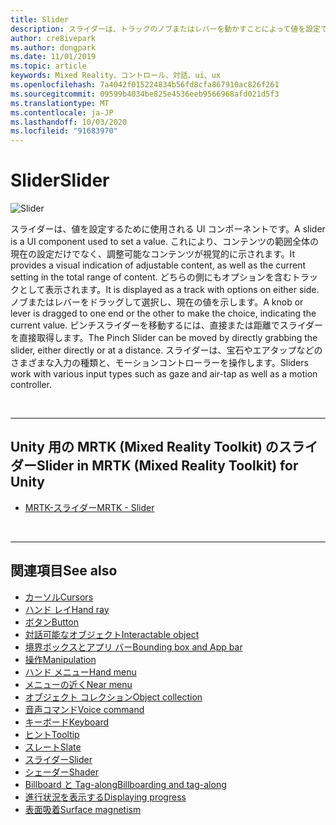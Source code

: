 ```yaml
---
title: Slider
description: スライダーは、トラックのノブまたはレバーを動かすことによって値を設定できる UI コンポーネントです。
author: cre8ivepark
ms.author: dongpark
ms.date: 11/01/2019
ms.topic: article
keywords: Mixed Reality、コントロール、対話、ui、ux
ms.openlocfilehash: 7a4042f015224834b56fd8cfa867910ac826f261
ms.sourcegitcommit: 09599b4034be825e4536eeb9566968afd021d5f3
ms.translationtype: MT
ms.contentlocale: ja-JP
ms.lasthandoff: 10/03/2020
ms.locfileid: "91683970"
---
```

# <a name="slider"></a><span data-ttu-id="3e5d4-104">Slider</span><span class="sxs-lookup"><span data-stu-id="3e5d4-104">Slider</span></span>

![Slider](images/UX_Hero_Slider.jpg)

<span data-ttu-id="3e5d4-106">スライダーは、値を設定するために使用される UI コンポーネントです。</span><span class="sxs-lookup"><span data-stu-id="3e5d4-106">A slider is a UI component used to set a value.</span></span> <span data-ttu-id="3e5d4-107">これにより、コンテンツの範囲全体の現在の設定だけでなく、調整可能なコンテンツが視覚的に示されます。</span><span class="sxs-lookup"><span data-stu-id="3e5d4-107">It provides a visual indication of adjustable content, as well as the current setting in the total range of content.</span></span> <span data-ttu-id="3e5d4-108">どちらの側にもオプションを含むトラックとして表示されます。</span><span class="sxs-lookup"><span data-stu-id="3e5d4-108">It is displayed as a track with options on either side.</span></span> <span data-ttu-id="3e5d4-109">ノブまたはレバーをドラッグして選択し、現在の値を示します。</span><span class="sxs-lookup"><span data-stu-id="3e5d4-109">A knob or lever is dragged to one end or the other to make the choice, indicating the current value.</span></span> <span data-ttu-id="3e5d4-110">ピンチスライダーを移動するには、直接または距離でスライダーを直接取得します。</span><span class="sxs-lookup"><span data-stu-id="3e5d4-110">The Pinch Slider can be moved by directly grabbing the slider, either directly or at a distance.</span></span> <span data-ttu-id="3e5d4-111">スライダーは、宝石やエアタップなどのさまざまな入力の種類と、モーションコントローラーを操作します。</span><span class="sxs-lookup"><span data-stu-id="3e5d4-111">Sliders work with various input types such as gaze and air-tap as well as a motion controller.</span></span>

<br>

---

## <a name="slider-in-mrtk-mixed-reality-toolkit-for-unity"></a><span data-ttu-id="3e5d4-112">Unity 用の MRTK (Mixed Reality Toolkit) のスライダー</span><span class="sxs-lookup"><span data-stu-id="3e5d4-112">Slider in MRTK (Mixed Reality Toolkit) for Unity</span></span>

* [<span data-ttu-id="3e5d4-113">MRTK-スライダー</span><span class="sxs-lookup"><span data-stu-id="3e5d4-113">MRTK - Slider</span></span>](https://microsoft.github.io/MixedRealityToolkit-Unity/Documentation/README_Sliders.html)

<br>

---

## <a name="see-also"></a><span data-ttu-id="3e5d4-114">関連項目</span><span class="sxs-lookup"><span data-stu-id="3e5d4-114">See also</span></span>

* [<span data-ttu-id="3e5d4-115">カーソル</span><span class="sxs-lookup"><span data-stu-id="3e5d4-115">Cursors</span></span>](cursors.md)
* [<span data-ttu-id="3e5d4-116">ハンド レイ</span><span class="sxs-lookup"><span data-stu-id="3e5d4-116">Hand ray</span></span>](point-and-commit.md)
* [<span data-ttu-id="3e5d4-117">ボタン</span><span class="sxs-lookup"><span data-stu-id="3e5d4-117">Button</span></span>](button.md)
* [<span data-ttu-id="3e5d4-118">対話可能なオブジェクト</span><span class="sxs-lookup"><span data-stu-id="3e5d4-118">Interactable object</span></span>](interactable-object.md)
* [<span data-ttu-id="3e5d4-119">境界ボックスとアプリ バー</span><span class="sxs-lookup"><span data-stu-id="3e5d4-119">Bounding box and App bar</span></span>](app-bar-and-bounding-box.md)
* [<span data-ttu-id="3e5d4-120">操作</span><span class="sxs-lookup"><span data-stu-id="3e5d4-120">Manipulation</span></span>](direct-manipulation.md)
* [<span data-ttu-id="3e5d4-121">ハンド メニュー</span><span class="sxs-lookup"><span data-stu-id="3e5d4-121">Hand menu</span></span>](hand-menu.md)
* [<span data-ttu-id="3e5d4-122">メニューの近く</span><span class="sxs-lookup"><span data-stu-id="3e5d4-122">Near menu</span></span>](near-menu.md)
* [<span data-ttu-id="3e5d4-123">オブジェクト コレクション</span><span class="sxs-lookup"><span data-stu-id="3e5d4-123">Object collection</span></span>](object-collection.md)
* [<span data-ttu-id="3e5d4-124">音声コマンド</span><span class="sxs-lookup"><span data-stu-id="3e5d4-124">Voice command</span></span>](voice-input.md)
* [<span data-ttu-id="3e5d4-125">キーボード</span><span class="sxs-lookup"><span data-stu-id="3e5d4-125">Keyboard</span></span>](keyboard.md)
* [<span data-ttu-id="3e5d4-126">ヒント</span><span class="sxs-lookup"><span data-stu-id="3e5d4-126">Tooltip</span></span>](tooltip.md)
* [<span data-ttu-id="3e5d4-127">スレート</span><span class="sxs-lookup"><span data-stu-id="3e5d4-127">Slate</span></span>](slate.md)
* [<span data-ttu-id="3e5d4-128">スライダー</span><span class="sxs-lookup"><span data-stu-id="3e5d4-128">Slider</span></span>](slider.md)
* [<span data-ttu-id="3e5d4-129">シェーダー</span><span class="sxs-lookup"><span data-stu-id="3e5d4-129">Shader</span></span>](shader.md)
* [<span data-ttu-id="3e5d4-130">Billboard と Tag-along</span><span class="sxs-lookup"><span data-stu-id="3e5d4-130">Billboarding and tag-along</span></span>](billboarding-and-tag-along.md)
* [<span data-ttu-id="3e5d4-131">進行状況を表示する</span><span class="sxs-lookup"><span data-stu-id="3e5d4-131">Displaying progress</span></span>](progress.md)
* [<span data-ttu-id="3e5d4-132">表面吸着</span><span class="sxs-lookup"><span data-stu-id="3e5d4-132">Surface magnetism</span></span>](surface-magnetism.md)

